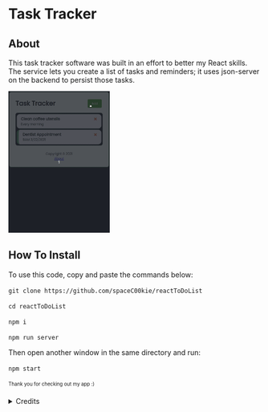 # Task Tracker

## About

This task tracker software was built in an effort to better my React skills. The service lets you create a list of tasks and reminders; it uses json-server on the backend to persist those tasks. 

<img src="readme-assets/EarlyMeetingsForever.gif" width="40%">

## How To Install

To use this code, copy and paste the commands below:

  `git clone https://github.com/spaceC00kie/reactToDoList`

  `cd reactToDoList`

  `npm i`

  `npm run server`
  
  Then open another window in the same directory and run:

  `npm start`




<sub><sup> Thank you for checking out my app :) </sup></sub>



<details>
   <summary>
     Credits
  </summary>
  
###### Thanks to Traversy Media for the [tutorial](https://youtu.be/w7ejDZ8SWv8) that helped me create this app.

###### Thank you to [Geek Technique](https://github.com/geektechniquestudios) for guidance as well!
</details>
